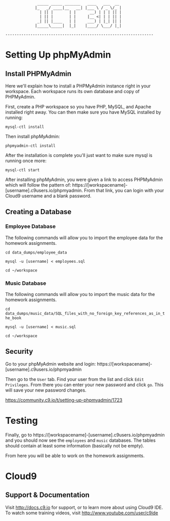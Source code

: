                   _____ _____ _______   ____   ___  __ 
                 |_   _/ ____|__   __| |___ \ / _ \/_ |
                   | || |       | |      __) | | | || |
                   | || |       | |     |__ <| | | || |
                  _| || |____   | |     ___) | |_| || |
                 |_____\_____|  |_|    |____/ \___/ |_|
                                       
    ----------------------------------------------------------------- 
    
# Setting Up phpMyAdmin

## Install PHPMyAdmin

Here we'll explain how to install a PHPMyAdmin instance right in your workspace. Each workspace runs its own database and copy of PHPMyAdmin.

First, create a PHP workspace so you have PHP, MySQL, and Apache installed right away. You can then make sure you have MySQL installed by running:

`mysql-ctl install`

Then install phpMyAdmin:

`phpmyadmin-ctl install`

After the installation is complete you'll just want to make sure mysql is running once more:

`mysql-ctl start`

After installing phpMyAdmin, you were given a link to access PHPMyAdmin which will follow the pattern of: https://[workspacename]-[username].c9users.io/phpmyadmin. From that link, you can login with your Cloud9 username and a blank password.

## Creating a Database

### Employee Database

The following commands will allow you to import the employee data for the homework assignments.

`cd data_dumps/employee_data`

`mysql -u [username] < employees.sql`

`cd ~/workspace`

### Music Database

The following commands will allow you to import the music data for the homework assignments.

`cd data_dumps/music_data/SQL_files_with_no_foreign_key_references_as_in_the_book`

`mysql -u [username] < music.sql`

`cd ~/workspace`

## Security

Go to your phpMyAdmin website and login: https://[workspacename]-[username].c9users.io/phpmyadmin

Then go to the `User` tab. Find your user from the list and click `Edit Privileges`. From there you can enter your new password and click `go`. This will save your new password changes.

https://community.c9.io/t/setting-up-phpmyadmin/1723

# Testing

Finally, go to https://[workspacename]-[username].c9users.io/phpmyadmin and you should now see the `employees` and `music` databases. The tables should contain at least some information (basically not be empty).

From here you will be able to work on the homework assignments.

# Cloud9

## Support & Documentation

Visit http://docs.c9.io for support, or to learn more about using Cloud9 IDE. 
To watch some training videos, visit http://www.youtube.com/user/c9ide